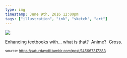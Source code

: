 ```yaml
---
type: img
timestamp: June 9th, 2016 12:00pm
tags: ["illustration", "ink", "sketch", "art"]
---
```

<img src="https://saturdayxiii.github.io/media/media/145667317283.jpg"/>
                                                                                          
Enhancing textbooks with&hellip; what is that?  Anime?  Gross.
 
                                    
                
                
                
                
                                
<small>source: https://saturdayxiii.tumblr.com/post/145667317283</small>